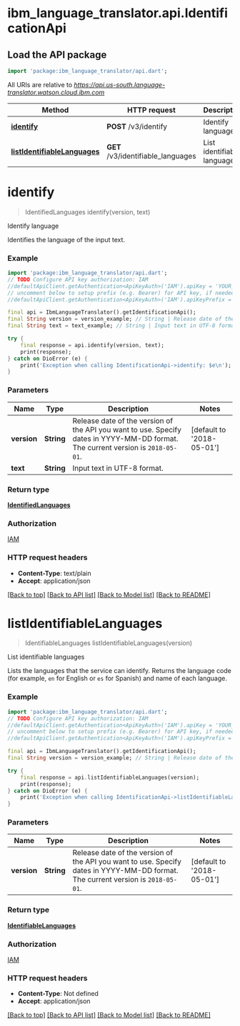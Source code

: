 # ibm_language_translator.api.IdentificationApi

## Load the API package
```dart
import 'package:ibm_language_translator/api.dart';
```

All URIs are relative to *https://api.us-south.language-translator.watson.cloud.ibm.com*

Method | HTTP request | Description
------------- | ------------- | -------------
[**identify**](IdentificationApi.md#identify) | **POST** /v3/identify | Identify language
[**listIdentifiableLanguages**](IdentificationApi.md#listidentifiablelanguages) | **GET** /v3/identifiable_languages | List identifiable languages


# **identify**
> IdentifiedLanguages identify(version, text)

Identify language

Identifies the language of the input text.

### Example 
```dart
import 'package:ibm_language_translator/api.dart';
// TODO Configure API key authorization: IAM
//defaultApiClient.getAuthentication<ApiKeyAuth>('IAM').apiKey = 'YOUR_API_KEY';
// uncomment below to setup prefix (e.g. Bearer) for API key, if needed
//defaultApiClient.getAuthentication<ApiKeyAuth>('IAM').apiKeyPrefix = 'Bearer';

final api = IbmLanguageTranslator().getIdentificationApi();
final String version = version_example; // String | Release date of the version of the API you want to use. Specify dates in YYYY-MM-DD format. The current version is `2018-05-01`.
final String text = text_example; // String | Input text in UTF-8 format.

try { 
    final response = api.identify(version, text);
    print(response);
} catch on DioError (e) {
    print('Exception when calling IdentificationApi->identify: $e\n');
}
```

### Parameters

Name | Type | Description  | Notes
------------- | ------------- | ------------- | -------------
 **version** | **String**| Release date of the version of the API you want to use. Specify dates in YYYY-MM-DD format. The current version is `2018-05-01`. | [default to '2018-05-01']
 **text** | **String**| Input text in UTF-8 format. | 

### Return type

[**IdentifiedLanguages**](IdentifiedLanguages.md)

### Authorization

[IAM](../../README.md#IAM)

### HTTP request headers

 - **Content-Type**: text/plain
 - **Accept**: application/json

[[Back to top]](#) [[Back to API list]](../../README.md#documentation-for-api-endpoints) [[Back to Model list]](../../README.md#documentation-for-models) [[Back to README]](../../README.md)

# **listIdentifiableLanguages**
> IdentifiableLanguages listIdentifiableLanguages(version)

List identifiable languages

Lists the languages that the service can identify. Returns the language code (for example, `en` for English or `es` for Spanish) and name of each language.

### Example 
```dart
import 'package:ibm_language_translator/api.dart';
// TODO Configure API key authorization: IAM
//defaultApiClient.getAuthentication<ApiKeyAuth>('IAM').apiKey = 'YOUR_API_KEY';
// uncomment below to setup prefix (e.g. Bearer) for API key, if needed
//defaultApiClient.getAuthentication<ApiKeyAuth>('IAM').apiKeyPrefix = 'Bearer';

final api = IbmLanguageTranslator().getIdentificationApi();
final String version = version_example; // String | Release date of the version of the API you want to use. Specify dates in YYYY-MM-DD format. The current version is `2018-05-01`.

try { 
    final response = api.listIdentifiableLanguages(version);
    print(response);
} catch on DioError (e) {
    print('Exception when calling IdentificationApi->listIdentifiableLanguages: $e\n');
}
```

### Parameters

Name | Type | Description  | Notes
------------- | ------------- | ------------- | -------------
 **version** | **String**| Release date of the version of the API you want to use. Specify dates in YYYY-MM-DD format. The current version is `2018-05-01`. | [default to '2018-05-01']

### Return type

[**IdentifiableLanguages**](IdentifiableLanguages.md)

### Authorization

[IAM](../../README.md#IAM)

### HTTP request headers

 - **Content-Type**: Not defined
 - **Accept**: application/json

[[Back to top]](#) [[Back to API list]](../../README.md#documentation-for-api-endpoints) [[Back to Model list]](../../README.md#documentation-for-models) [[Back to README]](../../README.md)

